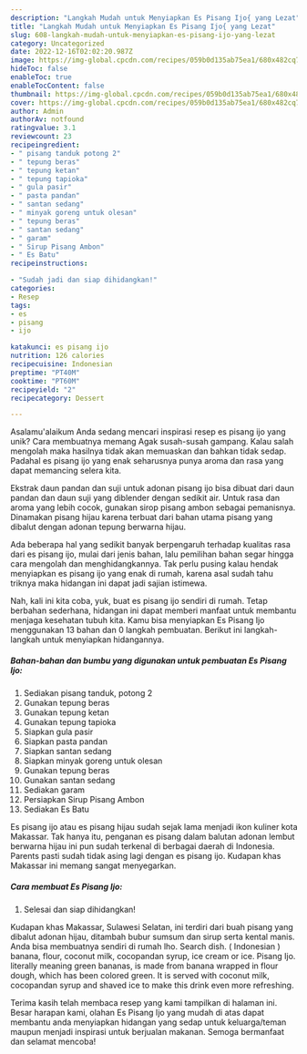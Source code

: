 ```yaml
---
description: "Langkah Mudah untuk Menyiapkan Es Pisang Ijo{ yang Lezat"
title: "Langkah Mudah untuk Menyiapkan Es Pisang Ijo{ yang Lezat"
slug: 608-langkah-mudah-untuk-menyiapkan-es-pisang-ijo-yang-lezat
category: Uncategorized
date: 2022-12-16T02:02:20.987Z
image: https://img-global.cpcdn.com/recipes/059b0d135ab75ea1/680x482cq70/es-pisang-ijo-foto-resep-utama.jpg
hideToc: false
enableToc: true
enableTocContent: false
thumbnail: https://img-global.cpcdn.com/recipes/059b0d135ab75ea1/680x482cq70/es-pisang-ijo-foto-resep-utama.jpg
cover: https://img-global.cpcdn.com/recipes/059b0d135ab75ea1/680x482cq70/es-pisang-ijo-foto-resep-utama.jpg
author: Admin
authorAv: notfound
ratingvalue: 3.1
reviewcount: 23
recipeingredient:
- " pisang tanduk potong 2"
- " tepung beras"
- " tepung ketan"
- " tepung tapioka"
- " gula pasir"
- " pasta pandan"
- " santan sedang"
- " minyak goreng untuk olesan"
- " tepung beras"
- " santan sedang"
- " garam"
- " Sirup Pisang Ambon"
- " Es Batu"
recipeinstructions:

- "Sudah jadi dan siap dihidangkan!"
categories:
- Resep
tags:
- es
- pisang
- ijo

katakunci: es pisang ijo 
nutrition: 126 calories
recipecuisine: Indonesian
preptime: "PT40M"
cooktime: "PT60M"
recipeyield: "2"
recipecategory: Dessert

---
```



Asalamu'alaikum Anda sedang mencari inspirasi resep es pisang ijo yang unik? Cara membuatnya memang Agak susah-susah gampang. Kalau salah mengolah maka hasilnya tidak akan memuaskan dan bahkan tidak sedap. Padahal es pisang ijo yang enak seharusnya punya aroma dan rasa yang dapat memancing selera kita.


Ekstrak daun pandan dan suji untuk adonan pisang ijo bisa dibuat dari daun pandan dan daun suji yang diblender dengan sedikit air. Untuk rasa dan aroma yang lebih cocok, gunakan sirop pisang ambon sebagai pemanisnya. Dinamakan pisang hijau karena terbuat dari bahan utama pisang yang dibalut dengan adonan tepung berwarna hijau.

Ada beberapa hal yang sedikit banyak berpengaruh terhadap kualitas rasa dari es pisang ijo, mulai dari jenis bahan, lalu pemilihan bahan segar hingga cara mengolah dan menghidangkannya. Tak perlu pusing kalau hendak menyiapkan es pisang ijo yang enak di rumah, karena asal sudah tahu triknya maka hidangan ini dapat jadi sajian istimewa.


Nah, kali ini kita coba, yuk, buat es pisang ijo sendiri di rumah. Tetap berbahan sederhana, hidangan ini dapat memberi manfaat untuk membantu menjaga kesehatan tubuh kita. Kamu bisa menyiapkan Es Pisang Ijo menggunakan 13 bahan dan 0 langkah pembuatan. Berikut ini langkah-langkah untuk menyiapkan hidangannya.

<!--inarticleads1-->

##### Bahan-bahan dan bumbu yang digunakan untuk pembuatan Es Pisang Ijo:

1. Sediakan  pisang tanduk, potong 2
1. Gunakan  tepung beras
1. Gunakan  tepung ketan
1. Gunakan  tepung tapioka
1. Siapkan  gula pasir
1. Siapkan  pasta pandan
1. Siapkan  santan sedang
1. Siapkan  minyak goreng untuk olesan
1. Gunakan  tepung beras
1. Gunakan  santan sedang
1. Sediakan  garam
1. Persiapkan  Sirup Pisang Ambon
1. Sediakan  Es Batu


Es pisang ijo atau es pisang hijau sudah sejak lama menjadi ikon kuliner kota Makassar. Tak hanya itu, penganan es pisang dalam balutan adonan lembut berwarna hijau ini pun sudah terkenal di berbagai daerah di Indonesia. Parents pasti sudah tidak asing lagi dengan es pisang ijo. Kudapan khas Makassar ini memang sangat menyegarkan. 

<!--inarticleads2-->

##### Cara membuat Es Pisang Ijo:


1. Selesai dan siap dihidangkan!

Kudapan khas Makassar, Sulawesi Selatan, ini terdiri dari buah pisang yang dibalut adonan hijau, ditambah bubur sumsum dan sirup serta kental manis. Anda bisa membuatnya sendiri di rumah lho. Search dish. ( Indonesian ) banana, flour, coconut milk, cocopandan syrup, ice cream or ice. Pisang Ijo. literally meaning green bananas, is made from banana wrapped in flour dough, which has been colored green. It is served with coconut milk, cocopandan syrup and shaved ice to make this drink even more refreshing. 

Terima kasih telah membaca resep yang kami tampilkan di halaman ini. Besar harapan kami, olahan Es Pisang Ijo yang mudah di atas dapat membantu anda menyiapkan hidangan yang sedap untuk keluarga/teman maupun menjadi inspirasi untuk berjualan makanan. Semoga bermanfaat dan selamat mencoba!
